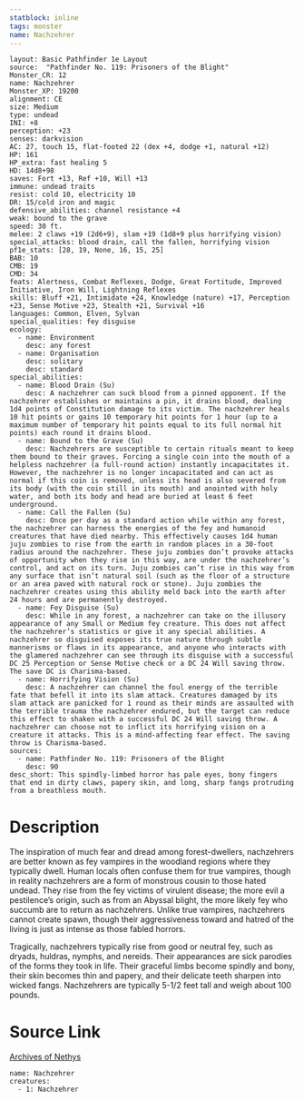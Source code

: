 ```yaml
---
statblock: inline
tags: monster
name: Nachzehrer
---
```

```statblock
layout: Basic Pathfinder 1e Layout
source:  "Pathfinder No. 119: Prisoners of the Blight"
Monster_CR: 12
name: Nachzehrer
Monster_XP: 19200
alignment: CE
size: Medium
type: undead
INI: +8
perception: +23
senses: darkvision
AC: 27, touch 15, flat-footed 22 (dex +4, dodge +1, natural +12)
HP: 161
HP_extra: fast healing 5
HD: 14d8+98
saves: Fort +13, Ref +10, Will +13
immune: undead traits
resist: cold 10, electricity 10
DR: 15/cold iron and magic
defensive_abilities: channel resistance +4
weak: bound to the grave
speed: 30 ft.
melee: 2 claws +19 (2d6+9), slam +19 (1d8+9 plus horrifying vision)
special_attacks: blood drain, call the fallen, horrifying vision
pf1e_stats: [28, 19, None, 16, 15, 25]
BAB: 10
CMB: 19
CMD: 34
feats: Alertness, Combat Reflexes, Dodge, Great Fortitude, Improved Initiative, Iron Will, Lightning Reflexes
skills: Bluff +21, Intimidate +24, Knowledge (nature) +17, Perception +23, Sense Motive +23, Stealth +21, Survival +16
languages: Common, Elven, Sylvan
special_qualities: fey disguise
ecology:
  - name: Environment
    desc: any forest
  - name: Organisation
    desc: solitary
    desc: standard
special_abilities:
  - name: Blood Drain (Su)
    desc: A nachzehrer can suck blood from a pinned opponent. If the nachzehrer establishes or maintains a pin, it drains blood, dealing 1d4 points of Constitution damage to its victim. The nachzehrer heals 10 hit points or gains 10 temporary hit points for 1 hour (up to a maximum number of temporary hit points equal to its full normal hit points) each round it drains blood.
  - name: Bound to the Grave (Su)
    desc: Nachzehrers are susceptible to certain rituals meant to keep them bound to their graves. Forcing a single coin into the mouth of a helpless nachzehrer (a full-round action) instantly incapacitates it. However, the nachzehrer is no longer incapacitated and can act as normal if this coin is removed, unless its head is also severed from its body (with the coin still in its mouth) and anointed with holy water, and both its body and head are buried at least 6 feet underground.
  - name: Call the Fallen (Su)
    desc: Once per day as a standard action while within any forest, the nachzehrer can harness the energies of the fey and humanoid creatures that have died nearby. This effectively causes 1d4 human juju zombies to rise from the earth in random places in a 30-foot radius around the nachzehrer. These juju zombies don’t provoke attacks of opportunity when they rise in this way, are under the nachzehrer’s control, and act on its turn. Juju zombies can’t rise in this way from any surface that isn’t natural soil (such as the floor of a structure or an area paved with natural rock or stone). Juju zombies the nachzehrer creates using this ability meld back into the earth after 24 hours and are permanently destroyed.
  - name: Fey Disguise (Su)
    desc: While in any forest, a nachzehrer can take on the illusory appearance of any Small or Medium fey creature. This does not affect the nachzehrer’s statistics or give it any special abilities. A nachzehrer so disguised exposes its true nature through subtle mannerisms or flaws in its appearance, and anyone who interacts with the glamered nachzehrer can see through its disguise with a successful DC 25 Perception or Sense Motive check or a DC 24 Will saving throw. The save DC is Charisma-based.
  - name: Horrifying Vision (Su)
    desc: A nachzehrer can channel the foul energy of the terrible fate that befell it into its slam attack. Creatures damaged by its slam attack are panicked for 1 round as their minds are assaulted with the terrible trauma the nachzehrer endured, but the target can reduce this effect to shaken with a successful DC 24 Will saving throw. A nachzehrer can choose not to inflict its horrifying vision on a creature it attacks. This is a mind-affecting fear effect. The saving throw is Charisma-based.
sources:
  - name: Pathfinder No. 119: Prisoners of the Blight
    desc: 90
desc_short: This spindly-limbed horror has pale eyes, bony fingers that end in dirty claws, papery skin, and long, sharp fangs protruding from a breathless mouth.
```
# Description
The inspiration of much fear and dread among forest-dwellers, nachzehrers are better known as fey vampires in the woodland regions where they typically dwell. Human locals often confuse them for true vampires, though in reality nachzehrers are a form of monstrous cousin to those hated undead. They rise from the fey victims of virulent disease; the more evil a pestilence’s origin, such as from an Abyssal blight, the more likely fey who succumb are to return as nachzehrers. Unlike true vampires, nachzehrers cannot create spawn, though their aggressiveness toward and hatred of the living is just as intense as those fabled horrors.

 Tragically, nachzehrers typically rise from good or neutral fey, such as dryads, huldras, nymphs, and nereids. Their appearances are sick parodies of the forms they took in life. Their graceful limbs become spindly and bony, their skin becomes thin and papery, and their delicate teeth sharpen into wicked fangs. Nachzehrers are typically 5-1/2 feet tall and weigh about 100 pounds.
# Source Link
[Archives of Nethys](https://aonprd.com/MonsterDisplay.aspx?ItemName=Nachzehrer)
```encounter-table
name: Nachzehrer
creatures:
  - 1: Nachzehrer
```
